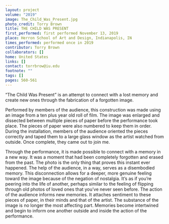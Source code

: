 ```yaml
---
layout: project
volume: "2019"
image: The_Child_Was_Present.jpg
photo_credit: Torry Brown
title: THE CHILD WAS PRESENT
first_performed: first performed November 13, 2019
place: Herron School of Art and Design, Indianapolis, IN
times_performed: performed once in 2019
contributor: Torry Brown
collaborators: []
home: United States
links: []
contact: torrbrow@iu.edu
footnote: ""
tags: []
pages: 560-561
---
```


“The Child Was Present” is an attempt to connect with a lost memory and create new ones through the fabrication of a forgotten image.

Performed by members of the audience, this construction was made using an image from a ten plus year old roll of film. The image was enlarged and dissected between multiple pieces of paper before the performance took place. The pieces of paper were also numbered to keep them in order. During the installation, members of the audience oriented the pieces correctly and taped them to a large glass window as the artist watched from outside. Once complete, they came out to join me.

Through the performance, it is made possible to connect with a memory in a new way. It was a moment that had been completely forgotten and erased from the past. The photo is the only thing that proves this instant ever happened. The help of the audience, in a way, serves as a disembodied memory. This disconnection allows for a deeper, more genuine feeling toward the image because of the negation of nostalgia. It’s as if you’re peering into the life of another, perhaps similar to the feeling of flipping through old photos of loved ones that you’ve never seen before. The action of the audience informs new memories. It attaches sentiment to these pieces of paper, in their minds and that of the artist. The substance of the image is no longer the most affecting part. Memories become intertwined and begin to inform one another outside and inside the action of the performance.

